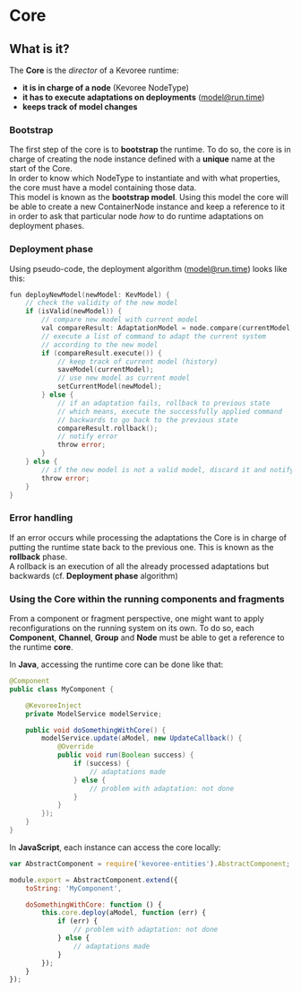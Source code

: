 # Core
## What is it?
The **Core** is the *director* of a Kevoree runtime:
 - **it is in charge of a node** (Kevoree NodeType)
 - **it has to execute adaptations on deployments** (model@run.time)
 - **keeps track of model changes**

### Bootstrap
The first step of the core is to **bootstrap** the runtime. To do so, the core is in charge
of creating the node instance defined with a **unique** name at the start of the Core.  
In order to know which NodeType to instantiate and with what properties, the core must have a model containing those data.  
This model is known as the **bootstrap model**. Using this model the core will be able to
create a new ContainerNode instance and keep a reference to it in order to ask that particular node *how* to do runtime adaptations on deployment phases.

### Deployment phase
Using pseudo-code, the deployment algorithm (model@run.time) looks like this:

```go
fun deployNewModel(newModel: KevModel) {
    // check the validity of the new model
    if (isValid(newModel)) {
        // compare new model with current model
        val compareResult: AdaptationModel = node.compare(currentModel, newModel);
        // execute a list of command to adapt the current system
        // according to the new model
        if (compareResult.execute()) {
            // keep track of current model (history)
            saveModel(currentModel);
            // use new model as current model
            setCurrentModel(newModel);
        } else {
            // if an adaptation fails, rollback to previous state
            // which means, execute the successfully applied command
            // backwards to go back to the previous state
            compareResult.rollback();
            // notify error
            throw error;
        }
    } else {
        // if the new model is not a valid model, discard it and notify
        throw error;
    }
}
```

### Error handling
If an error occurs while processing the adaptations the Core is in charge of putting the runtime state back to the previous one. This is known as the **rollback** phase.  
A rollback is an execution of all the already processed adaptations but backwards (cf. **Deployment phase** algorithm)

### Using the Core within the running components and fragments
From a component or fragment perspective, one might want to apply reconfigurations on the running system on its own. To do so, each **Component**, **Channel**, **Group** and **Node** must be able to get a reference to the runtime **core**.  

In **Java**, accessing the runtime core can be done like that:
```java
@Component
public class MyComponent {

    @KevoreeInject
    private ModelService modelService;

    public void doSomethingWithCore() {
        modelService.update(aModel, new UpdateCallback() {
            @Override
            public void run(Boolean success) {
                if (success) {
                    // adaptations made
                } else {
                    // problem with adaptation: not done
                }
            }
        });
    }
}
```

In **JavaScript**, each instance can access the core locally:
```js
var AbstractComponent = require('kevoree-entities').AbstractComponent;

module.export = AbstractComponent.extend({
    toString: 'MyComponent',

    doSomethingWithCore: function () {
        this.core.deploy(aModel, function (err) {
            if (err) {
                // problem with adaptation: not done
            } else {
                // adaptations made
            }
        });
    }
});
```

